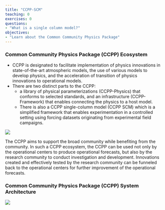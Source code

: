 ```yaml
---
title: "CCPP-SCM"
teaching: 0
exercises: 0
questions:
- "What is a single column model?"
objectives:
- "Learn about the Common Community Physics Package"
---
```

### Common Community Physics Package (CCPP) Ecosystem
- CCPP is designated to facilitate implementation of physics innovations in state-of-the-art atmospheric models, the use of various models to develop physics, and the acceleration of transition of physics innovations to operational models. 
- There are two distinct parts to the CCPP: 
  - a library of physical parameterizations (CCPP-Physics) that conforms to selected standards, and an infrastructure (CCPP-Framework) that enables connecting the physics to a host model. 
  - There is also a CCPP single-column model (CCPP SCM) which is a simplified framework that enables experimentation in a controlled setting using forcing datasets originating from experimental field campaigns.
 
![](https://dtcenter.org/sites/default/files/inline-images/CCPP%20Ecosystem%20Detailed.png)

The CCPP aims to support the broad community while benefiting from the community. In such a CCPP ecosystem, the CCPP can be used not only by the operational centers to produce operational forecasts, but also by the research community to conduct investigation and development. Innovations created and effectively tested by the research community can be funneled back to the operational centers for further improvement of the operational forecasts.

### Common Community Physics Package (CCPP) System Architecture

![](https://dtcenter.org/sites/default/files/inline-images/ccpp_arch_host_1.png)
